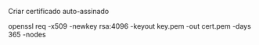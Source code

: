 Criar certificado auto-assinado

openssl req -x509 -newkey rsa:4096 -keyout key.pem -out cert.pem -days 365 -nodes
